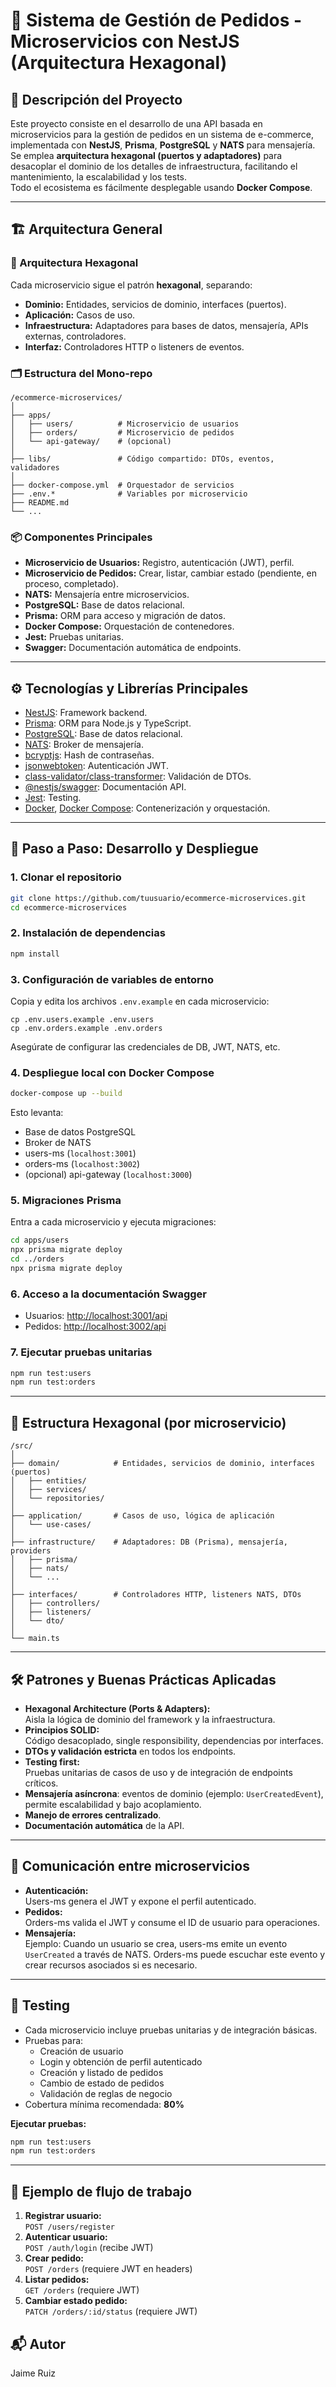 
# 🚀 Sistema de Gestión de Pedidos - Microservicios con NestJS (Arquitectura Hexagonal)

## 📝 Descripción del Proyecto

Este proyecto consiste en el desarrollo de una API basada en microservicios para la gestión de pedidos en un sistema de e-commerce, implementada con **NestJS**, **Prisma**, **PostgreSQL** y **NATS** para mensajería. Se emplea **arquitectura hexagonal (puertos y adaptadores)** para desacoplar el dominio de los detalles de infraestructura, facilitando el mantenimiento, la escalabilidad y los tests.  
Todo el ecosistema es fácilmente desplegable usando **Docker Compose**.

---

## 🏗️ Arquitectura General

### 📐 Arquitectura Hexagonal

Cada microservicio sigue el patrón **hexagonal**, separando:

- **Dominio:** Entidades, servicios de dominio, interfaces (puertos).
- **Aplicación:** Casos de uso.
- **Infraestructura:** Adaptadores para bases de datos, mensajería, APIs externas, controladores.
- **Interfaz:** Controladores HTTP o listeners de eventos.

### 🗂️ Estructura del Mono-repo

```
/ecommerce-microservices/
│
├── apps/
│   ├── users/          # Microservicio de usuarios
│   ├── orders/         # Microservicio de pedidos
│   └── api-gateway/    # (opcional)
│
├── libs/               # Código compartido: DTOs, eventos, validadores
│
├── docker-compose.yml  # Orquestador de servicios
├── .env.*              # Variables por microservicio
├── README.md
└── ...
```

### 📦 Componentes Principales

- **Microservicio de Usuarios:** Registro, autenticación (JWT), perfil.
- **Microservicio de Pedidos:** Crear, listar, cambiar estado (pendiente, en proceso, completado).
- **NATS:** Mensajería entre microservicios.
- **PostgreSQL:** Base de datos relacional.
- **Prisma:** ORM para acceso y migración de datos.
- **Docker Compose:** Orquestación de contenedores.
- **Jest:** Pruebas unitarias.
- **Swagger:** Documentación automática de endpoints.

---

## ⚙️ Tecnologías y Librerías Principales

- [NestJS](https://nestjs.com/): Framework backend.
- [Prisma](https://www.prisma.io/): ORM para Node.js y TypeScript.
- [PostgreSQL](https://www.postgresql.org/): Base de datos relacional.
- [NATS](https://nats.io/): Broker de mensajería.
- [bcryptjs](https://www.npmjs.com/package/bcryptjs): Hash de contraseñas.
- [jsonwebtoken](https://www.npmjs.com/package/jsonwebtoken): Autenticación JWT.
- [class-validator/class-transformer](https://docs.nestjs.com/techniques/validation): Validación de DTOs.
- [@nestjs/swagger](https://docs.nestjs.com/openapi/introduction): Documentación API.
- [Jest](https://jestjs.io/): Testing.
- [Docker](https://www.docker.com/), [Docker Compose](https://docs.docker.com/compose/): Contenerización y orquestación.

---

## 🏁 Paso a Paso: Desarrollo y Despliegue

### 1. **Clonar el repositorio**
```bash
git clone https://github.com/tuusuario/ecommerce-microservices.git
cd ecommerce-microservices
```

### 2. **Instalación de dependencias**
```bash
npm install
```

### 3. **Configuración de variables de entorno**
Copia y edita los archivos `.env.example` en cada microservicio:
```
cp .env.users.example .env.users
cp .env.orders.example .env.orders
```
Asegúrate de configurar las credenciales de DB, JWT, NATS, etc.

### 4. **Despliegue local con Docker Compose**
```bash
docker-compose up --build
```
Esto levanta:
- Base de datos PostgreSQL
- Broker de NATS
- users-ms (`localhost:3001`)
- orders-ms (`localhost:3002`)
- (opcional) api-gateway (`localhost:3000`)

### 5. **Migraciones Prisma**
Entra a cada microservicio y ejecuta migraciones:
```bash
cd apps/users
npx prisma migrate deploy
cd ../orders
npx prisma migrate deploy
```

### 6. **Acceso a la documentación Swagger**
- Usuarios: [http://localhost:3001/api](http://localhost:3001/api)
- Pedidos: [http://localhost:3002/api](http://localhost:3002/api)

### 7. **Ejecutar pruebas unitarias**
```bash
npm run test:users
npm run test:orders
```

---

## 🚦 Estructura Hexagonal (por microservicio)

```
/src/
│
├── domain/            # Entidades, servicios de dominio, interfaces (puertos)
│   ├── entities/
│   ├── services/
│   └── repositories/
│
├── application/       # Casos de uso, lógica de aplicación
│   └── use-cases/
│
├── infrastructure/    # Adaptadores: DB (Prisma), mensajería, providers
│   ├── prisma/
│   ├── nats/
│   └── ...
│
├── interfaces/        # Controladores HTTP, listeners NATS, DTOs
│   ├── controllers/
│   ├── listeners/
│   └── dto/
│
└── main.ts
```

---

## 🛠️ Patrones y Buenas Prácticas Aplicadas

- **Hexagonal Architecture (Ports & Adapters):**  
  Aisla la lógica de dominio del framework y la infraestructura.
- **Principios SOLID:**  
  Código desacoplado, single responsibility, dependencias por interfaces.
- **DTOs y validación estricta** en todos los endpoints.
- **Testing first:**  
  Pruebas unitarias de casos de uso y de integración de endpoints críticos.
- **Mensajería asíncrona**: eventos de dominio (ejemplo: `UserCreatedEvent`), permite escalabilidad y bajo acoplamiento.
- **Manejo de errores centralizado**.
- **Documentación automática** de la API.

---

## 🔄 Comunicación entre microservicios

- **Autenticación:**  
  Users-ms genera el JWT y expone el perfil autenticado.
- **Pedidos:**  
  Orders-ms valida el JWT y consume el ID de usuario para operaciones.
- **Mensajería:**  
  Ejemplo: Cuando un usuario se crea, users-ms emite un evento `UserCreated` a través de NATS. Orders-ms puede escuchar este evento y crear recursos asociados si es necesario.

---

## 🧪 Testing

- Cada microservicio incluye pruebas unitarias y de integración básicas.
- Pruebas para:
  - Creación de usuario
  - Login y obtención de perfil autenticado
  - Creación y listado de pedidos
  - Cambio de estado de pedidos
  - Validación de reglas de negocio
- Cobertura mínima recomendada: **80%**

**Ejecutar pruebas:**
```bash
npm run test:users
npm run test:orders
```

---

## 📝 Ejemplo de flujo de trabajo

1. **Registrar usuario:**  
   `POST /users/register`
2. **Autenticar usuario:**  
   `POST /auth/login` (recibe JWT)
3. **Crear pedido:**  
   `POST /orders` (requiere JWT en headers)
4. **Listar pedidos:**  
   `GET /orders` (requiere JWT)
5. **Cambiar estado pedido:**  
   `PATCH /orders/:id/status` (requiere JWT)

## 📬 Autor

Jaime Ruiz  


